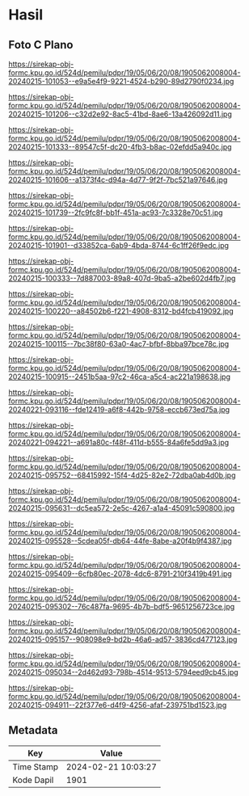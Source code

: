 # Hasil

## Foto C Plano

https://sirekap-obj-formc.kpu.go.id/524d/pemilu/pdpr/19/05/06/20/08/1905062008004-20240215-101053--e9a5e4f9-9221-4524-b290-89d2790f0234.jpg

https://sirekap-obj-formc.kpu.go.id/524d/pemilu/pdpr/19/05/06/20/08/1905062008004-20240215-101206--c32d2e92-8ac5-41bd-8ae6-13a426092d11.jpg

https://sirekap-obj-formc.kpu.go.id/524d/pemilu/pdpr/19/05/06/20/08/1905062008004-20240215-101333--89547c5f-dc20-4fb3-b8ac-02efdd5a940c.jpg

https://sirekap-obj-formc.kpu.go.id/524d/pemilu/pdpr/19/05/06/20/08/1905062008004-20240215-101606--a1373f4c-d94a-4d77-9f2f-7bc521a97646.jpg

https://sirekap-obj-formc.kpu.go.id/524d/pemilu/pdpr/19/05/06/20/08/1905062008004-20240215-101739--2fc9fc8f-bb1f-451a-ac93-7c3328e70c51.jpg

https://sirekap-obj-formc.kpu.go.id/524d/pemilu/pdpr/19/05/06/20/08/1905062008004-20240215-101901--d33852ca-6ab9-4bda-8744-6c1ff26f9edc.jpg

https://sirekap-obj-formc.kpu.go.id/524d/pemilu/pdpr/19/05/06/20/08/1905062008004-20240215-100333--7d887003-89a8-407d-9ba5-a2be602d4fb7.jpg

https://sirekap-obj-formc.kpu.go.id/524d/pemilu/pdpr/19/05/06/20/08/1905062008004-20240215-100220--a84502b6-f221-4908-8312-bd4fcb419092.jpg

https://sirekap-obj-formc.kpu.go.id/524d/pemilu/pdpr/19/05/06/20/08/1905062008004-20240215-100115--7bc38f80-63a0-4ac7-bfbf-8bba97bce78c.jpg

https://sirekap-obj-formc.kpu.go.id/524d/pemilu/pdpr/19/05/06/20/08/1905062008004-20240215-100915--2451b5aa-97c2-46ca-a5c4-ac221a198638.jpg

https://sirekap-obj-formc.kpu.go.id/524d/pemilu/pdpr/19/05/06/20/08/1905062008004-20240221-093116--fde12419-a6f8-442b-9758-eccb673ed75a.jpg

https://sirekap-obj-formc.kpu.go.id/524d/pemilu/pdpr/19/05/06/20/08/1905062008004-20240221-094221--a691a80c-f48f-411d-b555-84a6fe5dd9a3.jpg

https://sirekap-obj-formc.kpu.go.id/524d/pemilu/pdpr/19/05/06/20/08/1905062008004-20240215-095752--68415992-15f4-4d25-82e2-72dba0ab4d0b.jpg

https://sirekap-obj-formc.kpu.go.id/524d/pemilu/pdpr/19/05/06/20/08/1905062008004-20240215-095631--dc5ea572-2e5c-4267-a1a4-45091c590800.jpg

https://sirekap-obj-formc.kpu.go.id/524d/pemilu/pdpr/19/05/06/20/08/1905062008004-20240215-095528--5cdea05f-db64-44fe-8abe-a20f4b9f4387.jpg

https://sirekap-obj-formc.kpu.go.id/524d/pemilu/pdpr/19/05/06/20/08/1905062008004-20240215-095409--6cfb80ec-2078-4dc6-8791-210f3419b491.jpg

https://sirekap-obj-formc.kpu.go.id/524d/pemilu/pdpr/19/05/06/20/08/1905062008004-20240215-095302--76c487fa-9695-4b7b-bdf5-9651256723ce.jpg

https://sirekap-obj-formc.kpu.go.id/524d/pemilu/pdpr/19/05/06/20/08/1905062008004-20240215-095157--908098e9-bd2b-46a6-ad57-3836cd477123.jpg

https://sirekap-obj-formc.kpu.go.id/524d/pemilu/pdpr/19/05/06/20/08/1905062008004-20240215-095034--2d462d93-798b-4514-9513-5794eed9cb45.jpg

https://sirekap-obj-formc.kpu.go.id/524d/pemilu/pdpr/19/05/06/20/08/1905062008004-20240215-094911--22f377e6-d4f9-4256-afaf-239751bd1523.jpg


## Metadata

| Key        | Value               |
| ---------- | ------------------- |
| Time Stamp | 2024-02-21 10:03:27 |
| Kode Dapil | 1901                |




